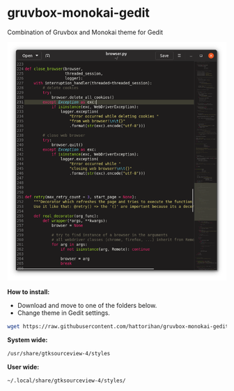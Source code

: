 # gruvbox-monokai-gedit
Combination of Gruvbox and Monokai theme for Gedit

![Screenshot](screenshot.png)

**How to install:**

- Download and move to one of the folders below. 
- Change theme in Gedit settings.

```bash
wget https://raw.githubusercontent.com/hattorihan/gruvbox-monokai-gedit/master/dark_monokai.xml
```

**System wide:**

```bash
/usr/share/gtksourceview-4/styles
```

**User wide:**

```bash
~/.local/share/gtksourceview-4/styles/
```
